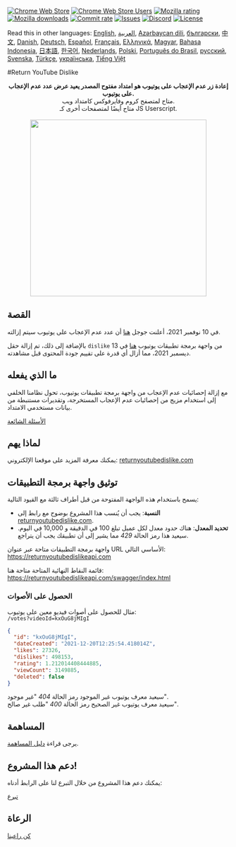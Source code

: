 [![Chrome Web Store](https://img.shields.io/chrome-web-store/stars/gebbhagfogifgggkldgodflihgfeippi?label=Chrome%20Rating&style=flat&logo=google)](https://chromewebstore.google.com/detail/return-youtube-dislike/gebbhagfogifgggkldgodflihgfeippi)
[![Chrome Web Store Users](https://img.shields.io/chrome-web-store/users/gebbhagfogifgggkldgodflihgfeippi?label=Chrome%20Users&style=flat&logo=google)](https://chromewebstore.google.com/detail/return-youtube-dislike/gebbhagfogifgggkldgodflihgfeippi)
[![Mozilla rating](https://img.shields.io/amo/stars/return-youtube-dislikes?label=Firefox%20Rating&style=flat&logo=firefox)](https://addons.mozilla.org/en-US/firefox/addon/return-youtube-dislikes/)
[![Mozilla downloads](https://img.shields.io/amo/users/return-youtube-dislikes?label=Firefox%20Users&style=flat&logo=firefox)](https://addons.mozilla.org/en-US/firefox/addon/return-youtube-dislikes/)
[![Commit rate](https://img.shields.io/github/commit-activity/m/Anarios/return-youtube-dislike?label=Commits&style=flat)](https://github.com/Anarios/return-youtube-dislike/commits/main)
[![Issues](https://img.shields.io/github/issues/Anarios/return-youtube-dislike?style=flat&label=Issues)](https://github.com/Anarios/return-youtube-dislike/issues)
[![Discord](https://img.shields.io/discord/909435648170160229?label=Discord&style=flat&logo=discord)](https://discord.gg/UMxyMmCgfF)
[![License](https://img.shields.io/badge/License-GPLv3-blue.svg?style=flat)](https://github.com/Anarios/return-youtube-dislike/blob/main/LICENSE)

Read this in other languages: [English](README.md), [العربية](READMEar.md), [Azərbaycan dili](READMEaz.md), [български](READMEbg.md), [中文](READMEcn.md), [Danish](READMEda.md), [Deutsch](READMEde.md), [Español](READMEes.md), [Français](READMEfr.md), [Ελληνικά](READMEgr.md), [Magyar](READMEhu.md), [Bahasa Indonesia](READMEid.md), [日本語](READMEja.md), [한국어](READMEkr.md), [Nederlands](READMEnl.md), [Polski](READMEpl.md), [Português do Brasil](READMEpt_BR.md), [русский](READMEru.md), [Svenska](READMEsv.md), [Türkçe](READMEtr.md), [українська](READMEuk.md), [Tiếng Việt](READMEvi.md)

#Return YouTube Dislike
<p align="center">
  <b>إعادة زر عدم الإعجاب على يوتيوب هو امتداد مفتوح المصدر يعيد عرض عدد عدم الإعجاب على يوتيوب.</b><br>
  متاح لمتصفح كروم وفايرفوكس كامتداد ويب.<br>
  متاح أيضًا لمتصفحات أخرى كـ JS Userscript.<br><br>
  <img width="400px" src="https://user-images.githubusercontent.com/18729296/141743755-2be73297-250e-4cd1-ac93-8978c5a39d10.png"/>
</p>

## القصة

في 10 نوفمبر 2021، أعلنت جوجل [هنا](https://blog.youtube/news-and-events/update-to-youtube/) أن عدد عدم الإعجاب على يوتيوب سيتم إزالته.

بالإضافة إلى ذلك، تم إزالة حقل `dislike` من واجهة برمجة تطبيقات يوتيوب [هنا](https://support.google.com/youtube/thread/134791097/update-to-youtube-dislike-counts) في 13 ديسمبر 2021، مما أزال أي قدرة على تقييم جودة المحتوى قبل مشاهدته.

## ما الذي يفعله

مع إزالة إحصائيات عدم الإعجاب من واجهة برمجة تطبيقات يوتيوب، تحول نظامنا الخلفي إلى استخدام مزيج من إحصائيات عدم الإعجاب المستخرجة، وتقديرات مستنبطة من بيانات مستخدمي الامتداد.

[الأسئلة الشائعة](https://github.com/Anarios/return-youtube-dislike/blob/main/Docs/FAQ.md)

## لماذا يهم

يمكنك معرفة المزيد على موقعنا الإلكتروني: [returnyoutubedislike.com](https://www.returnyoutubedislike.com/)

## توثيق واجهة برمجة التطبيقات

يسمح باستخدام هذه الواجهة المفتوحة من قبل أطراف ثالثة مع القيود التالية:

- **النسبة**: يجب أن يُنسب هذا المشروع بوضوح مع رابط إلى [returnyoutubedislike.com](https://returnyoutubedislike.com/).
- **تحديد المعدل**: هناك حدود معدل لكل عميل تبلغ 100 في الدقيقة و 10,000 في اليوم. سيعيد هذا رمز الحالة _429_ مما يشير إلى أن تطبيقك يجب أن يتراجع.

واجهة برمجة التطبيقات متاحة عبر عنوان URL الأساسي التالي:  
https://returnyoutubedislikeapi.com

قائمة النقاط النهائية المتاحة متاحة هنا:  
https://returnyoutubedislikeapi.com/swagger/index.html

### الحصول على الأصوات

مثال للحصول على أصوات فيديو معين على يوتيوب:  
`/votes?videoId=kxOuG8jMIgI`

```json
{
  "id": "kxOuG8jMIgI",
  "dateCreated": "2021-12-20T12:25:54.418014Z",
  "likes": 27326,
  "dislikes": 498153,
  "rating": 1.212014408444885,
  "viewCount": 3149885,
  "deleted": false
}
```

سيعيد معرف يوتيوب غير الموجود رمز الحالة _404_ "غير موجود".  
سيعيد معرف يوتيوب غير الصحيح رمز الحالة _400_ "طلب غير صالح".

<!---
## توثيق واجهة برمجة التطبيقات

يمكنك عرض جميع الوثائق على موقعنا الإلكتروني.
[https://returnyoutubedislike.com/documentation/](https://returnyoutubedislike.com/documentation/) -->

## المساهمة

يرجى قراءة [دليل المساهمة](https://github.com/Anarios/return-youtube-dislike/blob/main/CONTRIBUTING.md).

## دعم هذا المشروع!

يمكنك دعم هذا المشروع من خلال التبرع لنا على الرابط أدناه:

[تبرع](https://returnyoutubedislike.com/donate)

## الرعاة

[كن راعينا](https://www.patreon.com/join/returnyoutubedislike/checkout?rid=8008601)
